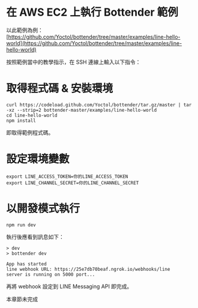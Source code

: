 # 在 AWS EC2 上執行 Bottender 範例

以此範例為例：[https://github.com/Yoctol/bottender/tree/master/examples/line-hello-world](https://github.com/Yoctol/bottender/tree/master/examples/line-hello-world)

按照範例當中的教學指示，在 SSH 連線上輸入以下指令：

# 取得程式碼 & 安裝環境

```
curl https://codeload.github.com/Yoctol/bottender/tar.gz/master | tar -xz --strip=2 bottender-master/examples/line-hello-world
cd line-hello-world
npm install
```

即取得範例程式碼。

# 設定環境變數

```
export LINE_ACCESS_TOKEN=你的LINE_ACCESS_TOKEN
export LINE_CHANNEL_SECRET=你的LINE_CHANNEL_SECRET
```

# 以開發模式執行

```
npm run dev
```

執行後應看到訊息如下：

```
> dev
> bottender dev

App has started
line webhook URL: https://25e7db70beaf.ngrok.io/webhooks/line
server is running on 5000 port...
```

再將 webhook 設定到 LINE Messaging API 即完成。


本章節未完成